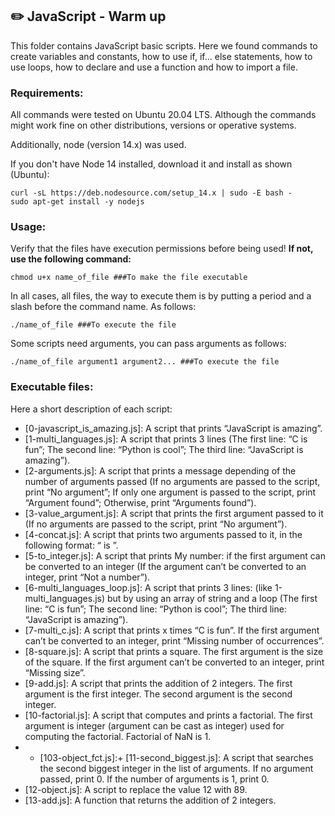 ## :pencil2: JavaScript - Warm up

This folder contains JavaScript basic scripts. Here we found commands to create variables and constants, how to use if, if... else statements, how to use loops, how to declare and use a function and how to import a file.  

### Requirements:
All commands were tested on Ubuntu 20.04 LTS. Although the commands might work fine on other distributions, versions or operative systems.

Additionally, node (version 14.x) was used.

If you don't have Node 14 installed, download it and install as shown (Ubuntu):

    curl -sL https://deb.nodesource.com/setup_14.x | sudo -E bash -
    sudo apt-get install -y nodejs

### Usage:
Verify that the files have execution permissions before being used! **If not, use the following command:**

    chmod u+x name_of_file ###To make the file executable

In all cases, all files, the way to execute them is by putting a period and a slash before the command name. As follows:

    ./name_of_file ###To execute the file

Some scripts need arguments, you can pass arguments as follows:

    ./name_of_file argument1 argument2... ###To execute the file

### Executable files:

Here a short description of each script:

+ [0-javascript_is_amazing.js]: A script that prints “JavaScript is amazing”.
+ [1-multi_languages.js]: A script that prints 3 lines (The first line: “C is fun”; The second line: “Python is cool”; The third line: “JavaScript is amazing”).
+ [2-arguments.js]: A script that prints a message depending of the number of arguments passed (If no arguments are passed to the script, print “No argument”; If only one argument is passed to the script, print “Argument found”; Otherwise, print “Arguments found”).
+ [3-value_argument.js]: A script that prints the first argument passed to it (If no arguments are passed to the script, print “No argument”).
+ [4-concat.js]: A script that prints two arguments passed to it, in the following format: “ is ”.
+ [5-to_integer.js]: A script that prints My number: <first argument converted in integer> if the first argument can be converted to an integer (If the argument can’t be converted to an integer, print “Not a number”).
+ [6-multi_languages_loop.js]: A script that prints 3 lines: (like 1-multi_languages.js) but by using an array of string and a loop (The first line: “C is fun”; The second line: “Python is cool”; The third line: “JavaScript is amazing”).
+ [7-multi_c.js]: A script that prints x times “C is fun”. If the first argument can’t be converted to an integer, print “Missing number of occurrences”.
+ [8-square.js]: A script that prints a square. The first argument is the size of the square. If the first argument can’t be converted to an integer, print “Missing size”.
+ [9-add.js]: A script that prints the addition of 2 integers. The first argument is the first integer. The second argument is the second integer.
+ [10-factorial.js]: A script that computes and prints a factorial. The first argument is integer (argument can be cast as integer) used for computing the factorial. Factorial of NaN is 1.
+ + [103-object_fct.js]:+ [11-second_biggest.js]: A script that searches the second biggest integer in the list of arguments. If no argument passed, print 0. If the number of arguments is 1, print 0.
+ [12-object.js]: A script to replace the value 12 with 89.
+ [13-add.js]: A function that returns the addition of 2 integers.
<!--stackedit_data:
eyJoaXN0b3J5IjpbMTc3MzUyMjUxNF19
-->